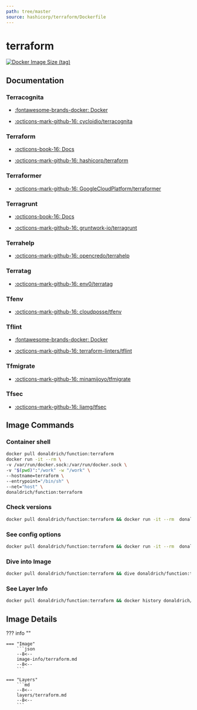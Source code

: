 ```yaml
---
path: tree/master
source: hashicorp/terraform/Dockerfile
---
```


# terraform

[![Docker Image Size (tag)](https://img.shields.io/docker/image-size/donaldrich/function/terraform?color=blue&label=donaldrich/function:terraform&logo=docker&style=flat-square)](https://hub.docker.com/r/donaldrich/function/terraform)

## Documentation

### Terracognita

- [:fontawesome-brands-docker: Docker](https://hub.docker.com/r/cycloid/terracognita)

- [:octicons-mark-github-16: cycloidio/terracognita](https://github.com/cycloidio/terracognita)

### Terraform

- [:octicons-book-16: Docs](https://www.terraform.io/docs)

- [:octicons-mark-github-16: hashicorp/terraform](https://github.com/hashicorp/terraform)

### Terraformer

- [:octicons-mark-github-16: GoogleCloudPlatform/terraformer](https://github.com/GoogleCloudPlatform/terraformer)

### Terragrunt

- [:octicons-book-16: Docs](https://terragrunt.gruntwork.io)

- [:octicons-mark-github-16: gruntwork-io/terragrunt](https://github.com/gruntwork-io/terragrunt)

### Terrahelp

- [:octicons-mark-github-16: opencredo/terrahelp](https://github.com/opencredo/terrahelp)

### Terratag

- [:octicons-mark-github-16: env0/terratag](https://github.com/env0/terratag)

### Tfenv

- [:octicons-mark-github-16: cloudposse/tfenv](https://github.com/cloudposse/tfenv)

### Tflint

- [:fontawesome-brands-docker: Docker](https://hub.docker.com/r/wata727/tflint)

- [:octicons-mark-github-16: terraform-linters/tflint](https://github.com/terraform-linters/tflint)

### Tfmigrate

- [:octicons-mark-github-16: minamijoyo/tfmigrate](https://github.com/minamijoyo/tfmigrate)

### Tfsec

- [:octicons-mark-github-16: liamg/tfsec](https://github.com/liamg/tfsec)

## Image Commands

### Container shell

```sh
docker pull donaldrich/function:terraform
docker run -it --rm \
-v /var/run/docker.sock:/var/run/docker.sock \
-v "$(pwd)":"/work" -w "/work" \
--hostname=terraform \
--entrypoint="/bin/sh" \
--net="host" \
donaldrich/function:terraform
```

### Check versions

```sh
docker pull donaldrich/function:terraform && docker run -it --rm  donaldrich/function:terraform validate
```

### See config options

```sh
docker pull donaldrich/function:terraform && docker run -it --rm  donaldrich/function:terraform help
```

### Dive into Image

```sh
docker pull donaldrich/function:terraform && dive donaldrich/function:terraform
```

### See Layer Info

```sh
docker pull donaldrich/function:terraform && docker history donaldrich/function:terraform
```

## Image Details

??? info ""

    === "Image"
        ```json
        --8<--
        image-info/terraform.md
        --8<--
        ```

    === "Layers"
        ```md
        --8<--
        layers/terraform.md
        --8<--
        ```
